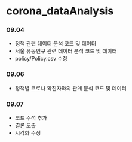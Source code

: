 # corona_dataAnalysis

### 09.04
* 정책 관련 데이터 분석 코드 및 데이터
* 서울 유동인구 관련 데이터 분석 코드 및 데이터
* policy/Policy.csv 수정

### 09.06
* 정책별 코로나 확진자와의 관계 분석 코드 및 데이터

### 09.07
* 코드 주석 추가
* 결론 도출
* 시각화 수정
